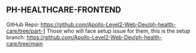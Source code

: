 ## PH-HEALTHCARE-FRONTEND


GitHub Repo: https://github.com/Apollo-Level2-Web-Dev/ph-health-care/tree/part-1
Those who will face setup issue for them, this is the setup branch: https://github.com/Apollo-Level2-Web-Dev/ph-health-care/tree/main